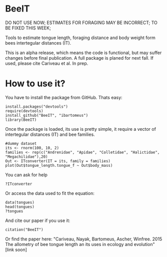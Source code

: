 BeeIT
=====

DO NOT USE NOW; ESTIMATES FOR FORAGING MAY BE INCORRECT; TO BE FIXED THIS WEEK;

Tools to estimate tongue length, foraging distance and body weight form bees intertegular distances (IT).

This is an alpha release, which means the code is functional, but may suffer changes before final publication. A full package is planed for next fall. If used, please cite Cariveau et al. In prep.

How to use it?
==============
You have to install the package from GitHub. Thats easy:

```
install.packages("devtools")
require(devtools)
install_github("BeeIT", "ibartomeus")
library(BeeIT)
```

Once the package is loaded, its use is pretty simple, it require a vector of intertegular distances (IT) and bee families.

```
#dummy dataset
its <- rnorm(100, 10, 2)
families <- rep(c("Andrenidae", "Apidae", "Colletidae", "Halictidae", "Megachilidae"),20)
Out <- ITconverter(IT = its, family = families)
plot(Out$tongue_length.tongue_f ~ Out$body_mass)
```

You can ask for help
```
?ITconverter
```

Or access the data used to fit the equation:
```
data(tongues)
head(tongues)
?tongues
```

And cite our paper if you use it:
```
citation("BeeIT")
```

Or find the paper here: "Cariveau, Nayak, Bartomeus, Ascher, Winfree. 2015 The allometry of bee tongue length an its uses in ecology and evolution" [link soon]


